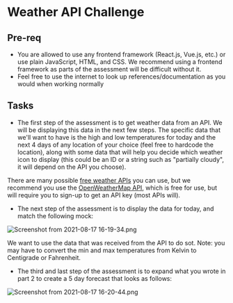# Weather API Challenge

## Pre-req 
- You are allowed to use any frontend framework (React.js, Vue.js, etc.) or use plain JavaScript, HTML, and CSS. We recommend using a frontend framework as parts of the assessment will be difficult without it.
- Feel free to use the internet to look up references/documentation as you would when working normally

## Tasks
- The first step of the assessment is to get weather data from an API. We will be displaying this data in the next few steps. The specific data that we'll want to have is the high and low temperatures for today and the next 4 days of any location of your choice (feel free to hardcode the location), along with some data that will help you decide which weather icon to display (this could be an ID or a string such as "partially cloudy", it will depend on the API you choose).

There are many possible [free weather APIs](https://github.com/public-apis/public-apis#weather) you can use, but we recommend you use the [OpenWeatherMap API](https://openweathermap.org/api), which is free for use, but will require you to sign-up to get an API key (most APIs will).

- The next step of the assessment is to display the data for today, and match the following mock:

![Screenshot from 2021-08-17 16-19-34.png](https://s3-us-west-2.amazonaws.com/secure.notion-static.com/6021a161-296a-44bd-963f-e23f3b630154/Screenshot_from_2021-08-17_16-19-34.png)

We want to use the data that was received from the API to do sot. Note: you may have to convert the min and max temperatures from Kelvin to Centigrade or Fahrenheit.

- The third and last step of the assessment is to expand what you wrote in part 2 to create a 5 day forecast that looks as follows:

![Screenshot from 2021-08-17 16-20-44.png](https://s3-us-west-2.amazonaws.com/secure.notion-static.com/39ff6220-6b85-434b-b9e1-998c64938154/Screenshot_from_2021-08-17_16-20-44.png)